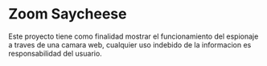 # Zoom Saycheese

Este proyecto tiene como finalidad mostrar el funcionamiento del espionaje a traves de una camara web, cualquier uso indebido de la informacion es responsabilidad del usuario.
